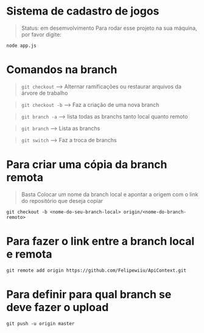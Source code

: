 <h1> Sistema de cadastro de jogos</h1>

> Status: em desemvolvimento
Para rodar esse projeto na sua máquina, por favor digite:

```
node app.js
```

# Comandos na branch

> `git checkout` -->  Alternar ramificações ou restaurar arquivos da árvore de trabalho

> `git checkout -b` --> Faz a criação de uma nova branch

> `git branch -a` --> lista todas as branchs tanto local quanto remoto

> `git branch` --> Lista as branchs

> `git switch` --> Faz a troca de branchs

# Para criar uma cópia da branch remota

> Basta Colocar um nome da branch local e apontar a origem com o link do repositório que deseja copiar

`git checkout -b <nome-do-seu-branch-local> origin/<nome-do-branch-remoto>`

# Para fazer o link entre a branch local e remota

`git remote add origin https://github.com/Felipewiiu/ApiContext.git`

# Para definir para qual branch se deve fazer o upload

`git push -u origin master`
